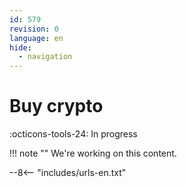 ```yaml
---
id: 579
revision: 0
language: en
hide:
  - navigation
---
```


# Buy crypto

 :octicons-tools-24: In progress

!!! note ""
     We're working on this content.

--8<-- "includes/urls-en.txt"
